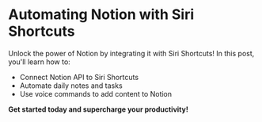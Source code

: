# Automating Notion with Siri Shortcuts

Unlock the power of Notion by integrating it with Siri Shortcuts! In this post, you'll learn how to:

- Connect Notion API to Siri Shortcuts
- Automate daily notes and tasks
- Use voice commands to add content to Notion

**Get started today and supercharge your productivity!** 